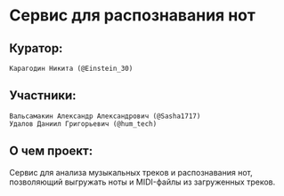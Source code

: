 # Сервис для распознавания нот
## Куратор:
    Карагодин Никита (@Einstein_30)
## Участники:
    Вальсамакин Александр Александрович (@Sasha1717)
    Удалов Даниил Григорьевич (@hum_tech)
## О чем проект:
Сервис для анализа музыкальных треков и распознавания нот, позволяющий выгружать ноты и MIDI-файлы из загруженных треков.
